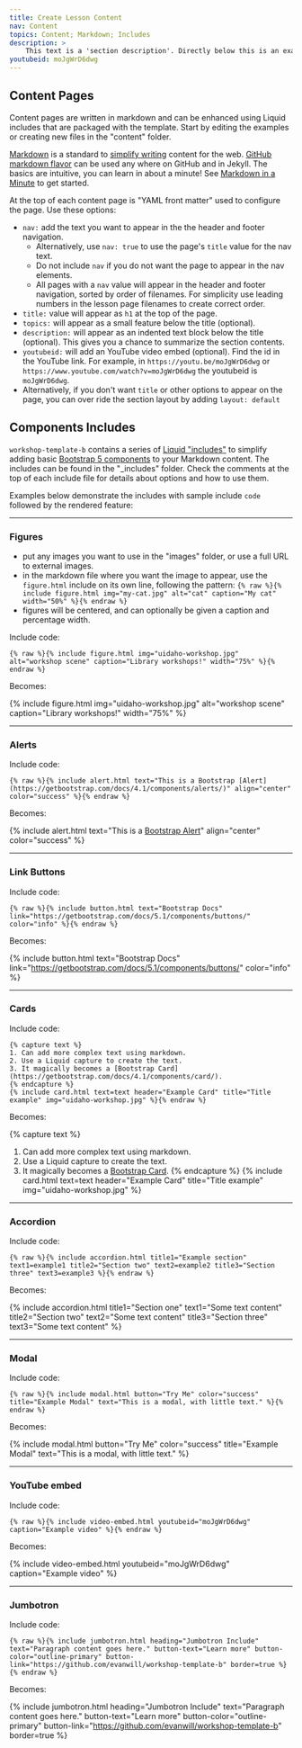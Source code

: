 ```yaml
---
title: Create Lesson Content
nav: Content
topics: Content; Markdown; Includes
description: >
    This text is a 'section description'. Directly below this is an example section video embed. This page details how to write content pages and add interest with includes.
youtubeid: moJgWrD6dwg
---
```


## Content Pages

Content pages are written in markdown and can be enhanced using Liquid includes that are packaged with the template.
Start by editing the examples or creating new files in the "content" folder.

[Markdown](https://daringfireball.net/projects/markdown/) is a standard to [simplify writing](https://evanwill.github.io/_drafts/notes/writing-markdown.html) content for the web. 
[GitHub markdown flavor](https://help.github.com/articles/basic-writing-and-formatting-syntax/) can be used any where on GitHub and in Jekyll.
The basics are intuitive, you can learn in about a minute!
See [Markdown in a Minute](https://evanwill.github.io/_drafts/notes/markdown-minute.html) to get started.

At the top of each content page is "YAML front matter" used to configure the page.
Use these options:

- `nav:` add the text you want to appear in the the header and footer navigation. 
    - Alternatively, use `nav: true` to use the page's `title` value for the nav text. 
    - Do not include `nav` if you do not want the page to appear in the nav elements.
    - All pages with a `nav` value will appear in the header and footer navigation, sorted by order of filenames. For simplicity use leading numbers in the lesson page filenames to create correct order.
- `title:` value will appear as `h1` at the top of the page.
- `topics:` will appear as a small feature below the title (optional). 
- `description:` will appear as an indented text block below the title (optional). This gives you a chance to summarize the section contents. 
- `youtubeid:` will add an YouTube video embed (optional). Find the id in the YouTube link. For example, in `https://youtu.be/moJgWrD6dwg` or `https://www.youtube.com/watch?v=moJgWrD6dwg` the youtubeid is `moJgWrD6dwg`.
- Alternatively, if you don't want `title` or other options to appear on the page, you can over ride the section layout by adding `layout: default` 

## Components Includes

`workshop-template-b` contains a series of [Liquid "includes"](https://jekyllrb.com/docs/includes/) to simplify adding basic [Bootstrap 5 components](https://getbootstrap.com/docs/5.0/components/) to your Markdown content.
The includes can be found in the "_includes" folder. 
Check the comments at the top of each include file for details about options and how to use them.

Examples below demonstrate the includes with sample include `code` followed by the rendered feature:

--------

### Figures 

- put any images you want to use in the "images" folder, or use a full URL to external images.
- in the markdown file where you want the image to appear, use the `figure.html` include on its own line, following the pattern: `{% raw %}{% include figure.html img="my-cat.jpg" alt="cat" caption="My cat" width="50%" %}{% endraw %}`
- figures will be centered, and can optionally be given a caption and percentage width.

Include code: 

`{% raw %}{% include figure.html img="uidaho-workshop.jpg" alt="workshop scene" caption="Library workshops!" width="75%" %}{% endraw %}`

Becomes:

{% include figure.html img="uidaho-workshop.jpg" alt="workshop scene" caption="Library workshops!" width="75%" %}

----------

### Alerts

Include code:

`{% raw %}{% include alert.html text="This is a Bootstrap [Alert](https://getbootstrap.com/docs/4.1/components/alerts/)" align="center" color="success" %}{% endraw %}`

Becomes:

{% include alert.html text="This is a [Bootstrap Alert](https://getbootstrap.com/docs/4.1/components/alerts/)" align="center" color="success" %}

-----------

### Link Buttons 

Include code:

`{% raw %}{% include button.html text="Bootstrap Docs" link="https://getbootstrap.com/docs/5.1/components/buttons/" color="info" %}{% endraw %}`

Becomes:

{% include button.html text="Bootstrap Docs" link="https://getbootstrap.com/docs/5.1/components/buttons/" color="info" %}

---------

### Cards

Include code:

```{% raw %}
{% capture text %}
1. Can add more complex text using markdown.
2. Use a Liquid capture to create the text.
3. It magically becomes a [Bootstrap Card](https://getbootstrap.com/docs/4.1/components/card/).
{% endcapture %}
{% include card.html text=text header="Example Card" title="Title example" img="uidaho-workshop.jpg" %}{% endraw %}
```

Becomes: 

{% capture text %}
1. Can add more complex text using markdown.
2. Use a Liquid capture to create the text.
3. It magically becomes a [Bootstrap Card](https://getbootstrap.com/docs/4.1/components/card/).
{% endcapture %}
{% include card.html text=text header="Example Card" title="Title example" img="uidaho-workshop.jpg" %}

------------

### Accordion

Include code:

`{% raw %}{% include accordion.html title1="Example section" text1=example1 title2="Section two" text2=example2 title3="Section three" text3=example3 %}{% endraw %}`

Becomes:

{% include accordion.html title1="Section one" text1="Some text content" title2="Section two" text2="Some text content" title3="Section three" text3="Some text content" %}

------------

### Modal

Include code:

`{% raw %}{% include modal.html button="Try Me" color="success" title="Example Modal" text="This is a modal, with little text." %}{% endraw %}`

Becomes:

{% include modal.html button="Try Me" color="success" title="Example Modal" text="This is a modal, with little text." %}

-------------

### YouTube embed

Include code:

`{% raw %}{% include video-embed.html youtubeid="moJgWrD6dwg" caption="Example video" %}{% endraw %}`

Becomes:

{% include video-embed.html youtubeid="moJgWrD6dwg" caption="Example video" %}

-------------

### Jumbotron

Include code:

`{% raw %}{% include jumbotron.html heading="Jumbotron Include" text="Paragraph content goes here." button-text="Learn more" button-color="outline-primary" button-link="https://github.com/evanwill/workshop-template-b" border=true %}{% endraw %}`

Becomes: 

{% include jumbotron.html heading="Jumbotron Include" text="Paragraph content goes here." button-text="Learn more" button-color="outline-primary" button-link="https://github.com/evanwill/workshop-template-b" border=true %}
